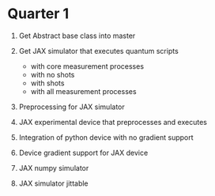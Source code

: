 # Quarter 1

1. Get Abstract base class into master 

2. Get JAX simulator that executes quantum scripts
   - with core measurement processes
   - with no shots
   - with shots
   - with all measurement processes

3. Preprocessing for JAX simulator

3. JAX experimental device that preprocesses and executes

4. Integration of python device with no gradient support

5. Device gradient support for JAX device

6. JAX numpy simulator

7. JAX simulator jittable

